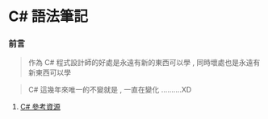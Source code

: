# C# 語法筆記

### 前言
> 作為 C# 程式設計師的好處是永遠有新的東西可以學 , 同時壞處也是永遠有新東西可以學

> C# 這幾年來唯一的不變就是 , 一直在變化 ..........XD


1. [C# 參考資源](https://hackmd.io/vxEa2mxIRjCLMH_iAP00gg)
